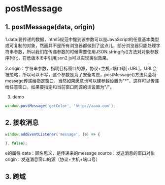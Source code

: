 # postMessage
## 1. postMessage(data, origin)
1.data:要传递的数据，html5规范中提到该参数可以是JavaScript的任意基本类型或可复制的对象，然而并不是所有浏览器都做到了这点儿，部分浏览器只能处理字符串参数，所以我们在传递参数的时候需要使用JSON.stringify()方法对对象参数序列化，在低版本IE中引用json2.js可以实现类似效果。

2.origin：字符串参数，指明目标窗口的源，协议+主机+端口号[+URL]，URL会被忽略，所以可以不写，这个参数是为了安全考虑，postMessage()方法只会将message传递给指定窗口，当然如果愿意也可以建参数设置为"*"，这样可以传递给任意窗口，如果要指定和当前窗口同源的话设置为"/"。

3. demo
```js
window.postMessage('getColor', 'http://aaaa.com');
```
## 2. 接收消息

```js
window.addEventListener('message', (e) => {

}, false);
```
e的属性
data：顾名思义，是传递来的message
source：发送消息的窗口对象
origin：发送消息窗口的源（协议+主机+端口号）


## 3. 跨域
